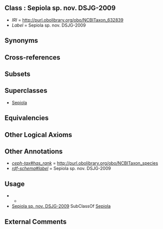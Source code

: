
## Class : Sepiola sp. nov. DSJG-2009

 * *IRI* = http://purl.obolibrary.org/obo/NCBITaxon_632839
 * *Label* = Sepiola sp. nov. DSJG-2009

## Synonyms


## Cross-references


## Subsets


## Superclasses

 * [Sepiola](../../NCBITaxon/36/NCBITaxon_34536.md)

## Equivalencies


## Other Logical Axioms


## Other Annotations

 * *[ceph-tax#has_rank](../../ceph-tax#has/nk/ceph-tax#has_rank.md)* = http://purl.obolibrary.org/obo/NCBITaxon_species
 * *[rdf-schema#label](../../el/rdf-schema#label.md)* = Sepiola sp. nov. DSJG-2009

## Usage

 * -
 * [Sepiola sp. nov. DSJG-2009](../../NCBITaxon/39/NCBITaxon_632839.md) SubClassOf [Sepiola](../../NCBITaxon/36/NCBITaxon_34536.md)

## External Comments

